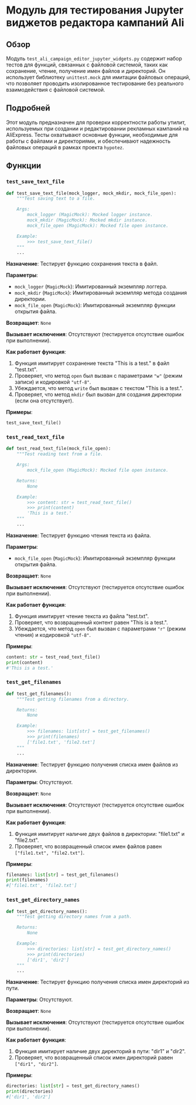 # Модуль для тестирования Jupyter виджетов редактора кампаний Ali

## Обзор

Модуль `test_ali_campaign_editor_jupyter_widgets.py` содержит набор тестов для функций, связанных с файловой системой, таких как сохранение, чтение, получение имен файлов и директорий. Он использует библиотеку `unittest.mock` для имитации файловых операций, что позволяет проводить изолированное тестирование без реального взаимодействия с файловой системой.

## Подробней

Этот модуль предназначен для проверки корректности работы утилит, используемых при создании и редактировании рекламных кампаний на AliExpress. Тесты охватывают основные функции, необходимые для работы с файлами и директориями, и обеспечивают надежность файловых операций в рамках проекта `hypotez`.

## Функции

### `test_save_text_file`

```python
def test_save_text_file(mock_logger, mock_mkdir, mock_file_open):
    """Test saving text to a file.

    Args:
        mock_logger (MagicMock): Mocked logger instance.
        mock_mkdir (MagicMock): Mocked mkdir instance.
        mock_file_open (MagicMock): Mocked file open instance.

    Example:
        >>> test_save_text_file()
    """
    ...
```

**Назначение**: Тестирует функцию сохранения текста в файл.

**Параметры**:

-   `mock_logger` (`MagicMock`): Имитированный экземпляр логгера.
-   `mock_mkdir` (`MagicMock`): Имитированный экземпляр метода создания директории.
-   `mock_file_open` (`MagicMock`): Имитированный экземпляр функции открытия файла.

**Возвращает**: `None`

**Вызывает исключения**: Отсутствуют (тестируется отсутствие ошибок при выполнении).

**Как работает функция**:

1.  Функция имитирует сохранение текста "This is a test." в файл "test.txt".
2.  Проверяет, что метод `open` был вызван с параметрами `"w"` (режим записи) и кодировкой `"utf-8"`.
3.  Убеждается, что метод `write` был вызван с текстом "This is a test.".
4.  Проверяет, что метод `mkdir` был вызван для создания директории (если она отсутствует).

**Примеры**:

```python
test_save_text_file()
```

### `test_read_text_file`

```python
def test_read_text_file(mock_file_open):
    """Test reading text from a file.

    Args:
        mock_file_open (MagicMock): Mocked file open instance.

    Returns:
        None

    Example:
        >>> content: str = test_read_text_file()
        >>> print(content)
        'This is a test.'
    """
    ...
```

**Назначение**: Тестирует функцию чтения текста из файла.

**Параметры**:

-   `mock_file_open` (`MagicMock`): Имитированный экземпляр функции открытия файла.

**Возвращает**: `None`

**Вызывает исключения**: Отсутствуют (тестируется отсутствие ошибок при выполнении).

**Как работает функция**:

1.  Функция имитирует чтение текста из файла "test.txt".
2.  Проверяет, что возвращенный контент равен "This is a test.".
3.  Убеждается, что метод `open` был вызван с параметрами `"r"` (режим чтения) и кодировкой `"utf-8"`.

**Примеры**:

```python
content: str = test_read_text_file()
print(content)
#'This is a test.'
```

### `test_get_filenames`

```python
def test_get_filenames():
    """Test getting filenames from a directory.

    Returns:
        None

    Example:
        >>> filenames: list[str] = test_get_filenames()
        >>> print(filenames)
        ['file1.txt', 'file2.txt']
    """
    ...
```

**Назначение**: Тестирует функцию получения списка имен файлов из директории.

**Параметры**: Отсутствуют.

**Возвращает**: `None`

**Вызывает исключения**: Отсутствуют (тестируется отсутствие ошибок при выполнении).

**Как работает функция**:

1.  Функция имитирует наличие двух файлов в директории: "file1.txt" и "file2.txt".
2.  Проверяет, что возвращенный список имен файлов равен `["file1.txt", "file2.txt"]`.

**Примеры**:

```python
filenames: list[str] = test_get_filenames()
print(filenames)
#['file1.txt', 'file2.txt']
```

### `test_get_directory_names`

```python
def test_get_directory_names():
    """Test getting directory names from a path.

    Returns:
        None

    Example:
        >>> directories: list[str] = test_get_directory_names()
        >>> print(directories)
        ['dir1', 'dir2']
    """
    ...
```

**Назначение**: Тестирует функцию получения списка имен директорий из пути.

**Параметры**: Отсутствуют.

**Возвращает**: `None`

**Вызывает исключения**: Отсутствуют (тестируется отсутствие ошибок при выполнении).

**Как работает функция**:

1.  Функция имитирует наличие двух директорий в пути: "dir1" и "dir2".
2.  Проверяет, что возвращенный список имен директорий равен `["dir1", "dir2"]`.

**Примеры**:

```python
directories: list[str] = test_get_directory_names()
print(directories)
#['dir1', 'dir2']